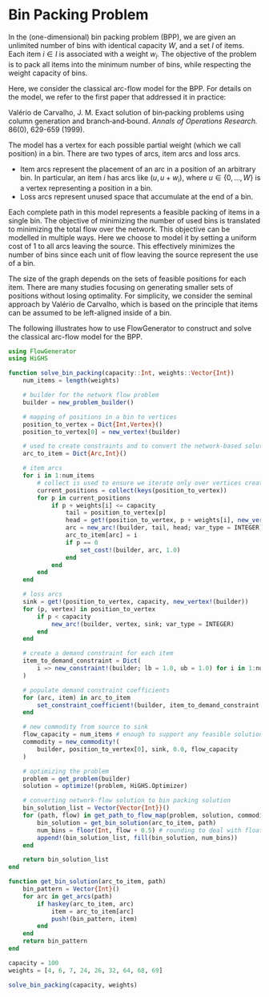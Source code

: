# Bin Packing Problem
In the (one-dimensional) bin packing problem (BPP), we are given an unlimited number of bins with identical capacity $W$, and a set $I$ of items. Each item $i \in I$ is associated with a weight $w_i$. The objective of the problem is to pack all items into the minimum number of bins, while respecting the weight capacity of bins.

Here, we consider the classical arc-flow model for the BPP. For details on the model, we refer to the first paper that addressed it in practice:

Valério de Carvalho, J. M. Exact solution of bin‐packing problems using column generation and branch‐and‐bound. _Annals of Operations Research._ 86(0), 629-659 (1999).

The model has a vertex for each possible partial weight (which we call position) in a bin. There are two types of arcs, item arcs and loss arcs.
- Item arcs represent the placement of an arc in a position of an arbitrary bin. In particular, an item $i$ has arcs like $(u, u + w_i)$, where $u \in \{0,\ldots,W\}$ is a vertex representing a position in a bin.
- Loss arcs represent unused space that accumulate at the end of a bin.

Each complete path in this model represents a feasible packing of items in a single bin. The objective of minimizing the number of used bins is translated to minimizing the total flow over the network. This objective can be modelled in multiple ways. Here we choose to model it by setting a uniform cost of $1$ to all arcs leaving the source. This effectively minimizes the number of bins since each unit of flow leaving the source represent the use of a bin.

The size of the graph depends on the sets of feasible positions for each item. There are many studies focusing on generating smaller sets of positions without losing optimality. For simplicity, we consider the seminal approach by Valério de Carvalho, which is based on the principle that items can be assumed to be left-aligned inside of a bin.

The following illustrates how to use FlowGenerator to construct and solve the classical arc-flow model for the BPP.
```julia
using FlowGenerator
using HiGHS

function solve_bin_packing(capacity::Int, weights::Vector{Int})
    num_items = length(weights)

    # builder for the network flow problem
    builder = new_problem_builder()

    # mapping of positions in a bin to vertices
    position_to_vertex = Dict{Int,Vertex}()
    position_to_vertex[0] = new_vertex!(builder)

    # used to create constraints and to convert the network-based solution to a bin packing solution
    arc_to_item = Dict{Arc,Int}()

    # item arcs
    for i in 1:num_items
        # collect is used to ensure we iterate only over vertices created in previous iterations
        current_positions = collect(keys(position_to_vertex))
        for p in current_positions
            if p + weights[i] <= capacity
                tail = position_to_vertex[p]
                head = get!(position_to_vertex, p + weights[i], new_vertex!(builder))
                arc = new_arc!(builder, tail, head; var_type = INTEGER)
                arc_to_item[arc] = i
                if p == 0
                    set_cost!(builder, arc, 1.0)
                end
            end
        end
    end

    # loss arcs
    sink = get!(position_to_vertex, capacity, new_vertex!(builder))
    for (p, vertex) in position_to_vertex
        if p < capacity
            new_arc!(builder, vertex, sink; var_type = INTEGER)
        end
    end

    # create a demand constraint for each item
    item_to_demand_constraint = Dict(
        i => new_constraint!(builder; lb = 1.0, ub = 1.0) for i in 1:num_items
    )

    # populate demand constraint coefficients
    for (arc, item) in arc_to_item
        set_constraint_coefficient!(builder, item_to_demand_constraint[item], arc, 1.0)
    end

    # new commodity from source to sink
    flow_capacity = num_items # enough to support any feasible solution
    commodity = new_commodity!(
        builder, position_to_vertex[0], sink, 0.0, flow_capacity
    )

    # optimizing the problem
    problem = get_problem(builder)
    solution = optimize!(problem, HiGHS.Optimizer)

    # converting network-flow solution to bin packing solution
    bin_solution_list = Vector{Vector{Int}}()
    for (path, flow) in get_path_to_flow_map(problem, solution, commodity)
        bin_solution = get_bin_solution(arc_to_item, path)
        num_bins = floor(Int, flow + 0.5) # rounding to deal with floating-point precision
        append!(bin_solution_list, fill(bin_solution, num_bins))
    end

    return bin_solution_list
end

function get_bin_solution(arc_to_item, path)
    bin_pattern = Vector{Int}()
    for arc in get_arcs(path)
        if haskey(arc_to_item, arc)
            item = arc_to_item[arc]
            push!(bin_pattern, item)
        end
    end
    return bin_pattern
end

capacity = 100
weights = [4, 6, 7, 24, 26, 32, 64, 68, 69]

solve_bin_packing(capacity, weights)
```
